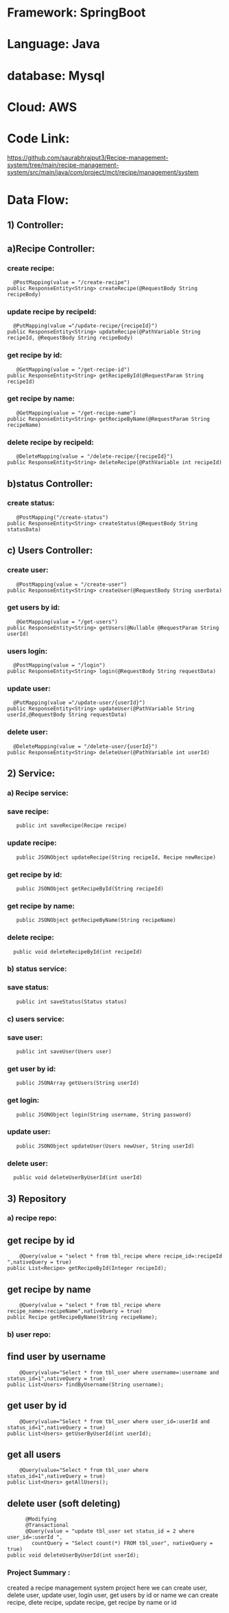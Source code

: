# Framework: SpringBoot
# Language: Java
# database: Mysql
# Cloud: AWS

# Code Link:
https://github.com/saurabhrajput3/Recipe-management-system/tree/main/recipe-management-system/src/main/java/com/project/mct/recipe/management/system

# Data Flow:
## 1) Controller: 

## a)Recipe Controller:
### create recipe: 
      @PostMapping(value = "/create-recipe")
    public ResponseEntity<String> createRecipe(@RequestBody String recipeBody)
    
### update recipe by recipeId: 
      @PutMapping(value ="/update-recipe/{recipeId}")
    public ResponseEntity<String> updateRecipe(@PathVariable String recipeId, @RequestBody String recipeBody)
                             
### get recipe by id:  
       @GetMapping(value = "/get-recipe-id")
    public ResponseEntity<String> getRecipeById(@RequestParam String recipeId)
                  
### get recipe by name: 
       @GetMapping(value = "/get-recipe-name")
    public ResponseEntity<String> getRecipeByName(@RequestParam String recipeName)
                  
###  delete recipe by recipeId: 
       @DeleteMapping(value = "/delete-recipe/{recipeId}")
    public ResponseEntity<String> deleteRecipe(@PathVariable int recipeId)


 ## b)status Controller:
  ###  create status: 
       @PostMapping("/create-status")
    public ResponseEntity<String> createStatus(@RequestBody String statusData)
  
  
 ## c) Users Controller:
  ###  create user: 
       @PostMapping(value = "/create-user")
    public ResponseEntity<String> createUser(@RequestBody String userData)
  
  ###  get users by id: 
       @GetMapping(value = "/get-users")
    public ResponseEntity<String> getUsers(@Nullable @RequestParam String userId)
  
  ###  users login: 
      @PostMapping(value = "/login")
    public ResponseEntity<String> login(@RequestBody String requestData)
  
  ###  update user: 
      @PutMapping(value ="/update-user/{userId}")
    public ResponseEntity<String> updateUser(@PathVariable String userId,@RequestBody String requestData)
  
  ###  delete user: 
      @DeleteMapping(value = "/delete-user/{userId}")
    public ResponseEntity<String> deleteUser(@PathVariable int userId)

 
 ## 2) Service:
  
 ### a) Recipe service:
 
 ### save recipe:
       public int saveRecipe(Recipe recipe)
  
 ### update recipe:
       public JSONObject updateRecipe(String recipeId, Recipe newRecipe)
 
### get recipe by id:
       public JSONObject getRecipeById(String recipeId) 
  
 ### get recipe by name:
       public JSONObject getRecipeByName(String recipeName)
  
 ### delete recipe:
      public void deleteRecipeById(int recipeId)
  
  
  ### b) status service:
  
  ### save status:
       public int saveStatus(Status status)
       
  
  ### c) users service:
  
  
### save user:
       public int saveUser(Users user) 
  
 ### get user by id:
       public JSONArray getUsers(String userId) 
  
  ### get login:
       public JSONObject login(String username, String password)
  
 ### update user:
       public JSONObject updateUser(Users newUser, String userId) 
  
  ### delete user:
      public void deleteUserByUserId(int userId)
  
  
  
  ## 3) Repository
  
  ### a) recipe repo:
  
  ## get recipe by id
        @Query(value = "select * from tbl_recipe where recipe_id=:recipeId ",nativeQuery = true)
    public List<Recipe> getRecipeById(Integer recipeId);

  ## get recipe by name
        @Query(value = "select * from tbl_recipe where recipe_name=:recipeName",nativeQuery = true)
    public Recipe getRecipeByName(String recipeName);
  
  
   ### b) user repo:
  
  ## find user by username
        @Query(value="Select * from tbl_user where username=:username and status_id=1",nativeQuery = true)
    public List<Users> findByUsername(String username);
  
  ## get user by id
        @Query(value="Select * from tbl_user where user_id=:userId and status_id=1",nativeQuery = true)
    public List<Users> getUserByUserId(int userId);

  ## get all users
        @Query(value="Select * from tbl_user where status_id=1",nativeQuery = true)
    public List<Users> getAllUsers();
  
  ## delete user (soft deleting)
          @Modifying
          @Transactional
          @Query(value = "update tbl_user set status_id = 2 where user_id=:userId ",
            countQuery = "Select count(*) FROM tbl_user", nativeQuery = true)
    public void deleteUserByUserId(int userId);
  
  
  
### Project Summary :
  
  created a recipe management system project 
  here we can create user, delete user, update user, login user, get users by id or name
  we can create recipe, dlete recipe, update recipe, get recipe by name or id
  
  
 
 
